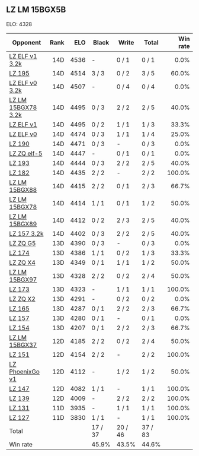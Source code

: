 ## LZ LM 15BGX5B ##

ELO: 4328

Opponent | Rank | ELO | Black | Write | Total | Win rate
---------|-----:|----:|-------|-------|-------|-------:
[LZ ELF v1 3.2k](LZ%20ELF%20v1%203.2k.md) | 14D | 4536 | - | 0 / 1 | 0 / 1 | 0.0%
[LZ 195](LZ%20195.md) | 14D | 4514 | 3 / 3 | 0 / 2 | 3 / 5 | 60.0%
[LZ ELF v0 3.2k](LZ%20ELF%20v0%203.2k.md) | 14D | 4507 | - | 0 / 4 | 0 / 4 | 0.0%
[LZ LM 15BGX78 3.2k](LZ%20LM%2015BGX78%203.2k.md) | 14D | 4495 | 0 / 3 | 2 / 2 | 2 / 5 | 40.0%
[LZ ELF v1](LZ%20ELF%20v1.md) | 14D | 4495 | 0 / 2 | 1 / 1 | 1 / 3 | 33.3%
[LZ ELF v0](LZ%20ELF%20v0.md) | 14D | 4474 | 0 / 3 | 1 / 1 | 1 / 4 | 25.0%
[LZ 190](LZ%20190.md) | 14D | 4471 | 0 / 3 | - | 0 / 3 | 0.0%
[LZ ZQ elf-5](LZ%20ZQ%20elf-5.md) | 14D | 4447 | - | 0 / 1 | 0 / 1 | 0.0%
[LZ 193](LZ%20193.md) | 14D | 4444 | 0 / 3 | 2 / 2 | 2 / 5 | 40.0%
[LZ 182](LZ%20182.md) | 14D | 4435 | 2 / 2 | - | 2 / 2 | 100.0%
[LZ LM 15BGX88](LZ%20LM%2015BGX88.md) | 14D | 4415 | 2 / 2 | 0 / 1 | 2 / 3 | 66.7%
[LZ LM 15BGX78](LZ%20LM%2015BGX78.md) | 14D | 4414 | 1 / 1 | 0 / 1 | 1 / 2 | 50.0%
[LZ LM 15BGX89](LZ%20LM%2015BGX89.md) | 14D | 4412 | 0 / 2 | 2 / 3 | 2 / 5 | 40.0%
[LZ 157 3.2k](LZ%20157%203.2k.md) | 14D | 4402 | 0 / 3 | 2 / 2 | 2 / 5 | 40.0%
[LZ ZQ G5](LZ%20ZQ%20G5.md) | 13D | 4390 | 0 / 3 | - | 0 / 3 | 0.0%
[LZ 174](LZ%20174.md) | 13D | 4386 | 1 / 1 | 0 / 2 | 1 / 3 | 33.3%
[LZ ZQ X4](LZ%20ZQ%20X4.md) | 13D | 4349 | 0 / 1 | 1 / 1 | 1 / 2 | 50.0%
[LZ LM 15BGX97](LZ%20LM%2015BGX97.md) | 13D | 4328 | 2 / 2 | 0 / 2 | 2 / 4 | 50.0%
[LZ 173](LZ%20173.md) | 13D | 4323 | - | 1 / 1 | 1 / 1 | 100.0%
[LZ ZQ X2](LZ%20ZQ%20X2.md) | 13D | 4291 | - | 0 / 2 | 0 / 2 | 0.0%
[LZ 165](LZ%20165.md) | 13D | 4287 | 0 / 1 | 2 / 2 | 2 / 3 | 66.7%
[LZ 157](LZ%20157.md) | 13D | 4280 | 0 / 1 | - | 0 / 1 | 0.0%
[LZ 154](LZ%20154.md) | 13D | 4207 | 0 / 1 | 2 / 2 | 2 / 3 | 66.7%
[LZ LM 15BGX37](LZ%20LM%2015BGX37.md) | 12D | 4185 | 2 / 2 | 0 / 2 | 2 / 4 | 50.0%
[LZ 151](LZ%20151.md) | 12D | 4154 | 2 / 2 | - | 2 / 2 | 100.0%
[LZ PhoenixGo v1](LZ%20PhoenixGo%20v1.md) | 12D | 4112 | - | 1 / 2 | 1 / 2 | 50.0%
[LZ 147](LZ%20147.md) | 12D | 4082 | 1 / 1 | - | 1 / 1 | 100.0%
[LZ 139](LZ%20139.md) | 12D | 4009 | - | 2 / 2 | 2 / 2 | 100.0%
[LZ 131](LZ%20131.md) | 11D | 3935 | - | 1 / 1 | 1 / 1 | 100.0%
[LZ 127](LZ%20127.md) | 11D | 3830 | 1 / 1 | - | 1 / 1 | 100.0%
Total | | | 17 / 37 | 20 / 46 | 37 / 83 | 
Win rate| | | 45.9% | 43.5% | 44.6% | 
